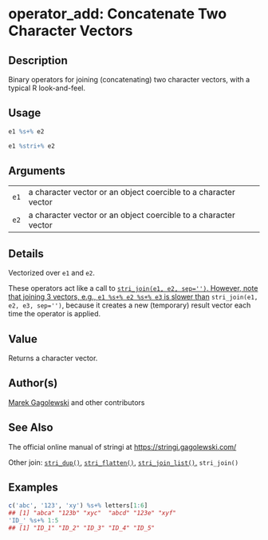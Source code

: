 # operator\_add: Concatenate Two Character Vectors

## Description

Binary operators for joining (concatenating) two character vectors, with a typical R look-and-feel.

## Usage

```r
e1 %s+% e2

e1 %stri+% e2
```

## Arguments

|      |                                                                 |
|------|-----------------------------------------------------------------|
| `e1` | a character vector or an object coercible to a character vector |
| `e2` | a character vector or an object coercible to a character vector |

## Details

Vectorized over `e1` and `e2`.

These operators act like a call to [`stri_join(e1, e2, sep='')`. However, note that joining 3 vectors, e.g., `e1 %s+% e2 %s+% e3` is slower than](stri_join.md) `stri_join(e1, e2, e3, sep='')`, because it creates a new (temporary) result vector each time the operator is applied.

## Value

Returns a character vector.

## Author(s)

[Marek Gagolewski](https://www.gagolewski.com/) and other contributors

## See Also

The official online manual of <span class="pkg">stringi</span> at <https://stringi.gagolewski.com/>

Other join: [`stri_dup()`,](stri_dup.md) [`stri_flatten()`,](stri_flatten.md) [`stri_join_list()`,](stri_join_list.md) `stri_join()`

## Examples




```r
c('abc', '123', 'xy') %s+% letters[1:6]
## [1] "abca" "123b" "xyc"  "abcd" "123e" "xyf"
'ID_' %s+% 1:5
## [1] "ID_1" "ID_2" "ID_3" "ID_4" "ID_5"
```
